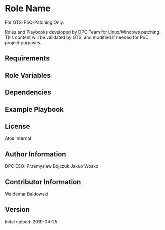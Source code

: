 Role Name
=========
For GTS-PoC-Patching Only.

Roles and Playbooks developed by DPC Team for Linux/Windows patching.
This content will be validated by GTS, and modified if needed for PoC project purposes.



Requirements
------------


Role Variables
--------------


Dependencies
------------


Example Playbook
----------------


License
-------
Atos Internal  


Author Information
------------------
DPC ESO:
Przemyslaw Bojczuk
Jakub Wosko


Contributor Information
-----------------------
Waldemar Baldowski



Version
-------
Inital upload: 2019-04-25 

